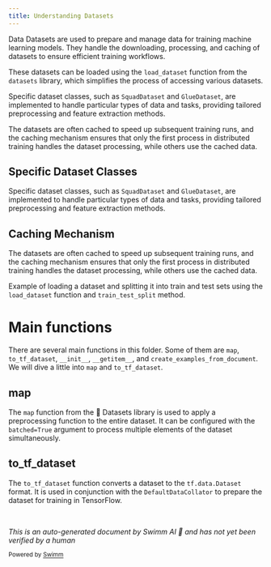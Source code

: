 ```yaml
---
title: Understanding Datasets
---
```

Data Datasets are used to prepare and manage data for training machine learning models. They handle the downloading, processing, and caching of datasets to ensure efficient training workflows.

These datasets can be loaded using the `load_dataset` function from the `datasets` library, which simplifies the process of accessing various datasets.

Specific dataset classes, such as `SquadDataset` and `GlueDataset`, are implemented to handle particular types of data and tasks, providing tailored preprocessing and feature extraction methods.

The datasets are often cached to speed up subsequent training runs, and the caching mechanism ensures that only the first process in distributed training handles the dataset processing, while others use the cached data.

## Specific Dataset Classes

Specific dataset classes, such as `SquadDataset` and `GlueDataset`, are implemented to handle particular types of data and tasks, providing tailored preprocessing and feature extraction methods.

## Caching Mechanism

The datasets are often cached to speed up subsequent training runs, and the caching mechanism ensures that only the first process in distributed training handles the dataset processing, while others use the cached data.

Example of loading a dataset and splitting it into train and test sets using the `load_dataset` function and `train_test_split` method.

# Main functions

There are several main functions in this folder. Some of them are `map`, `to_tf_dataset`, `__init__`, `__getitem__`, and `create_examples_from_document`. We will dive a little into `map` and `to_tf_dataset`.

## map

The `map` function from the 🤗 Datasets library is used to apply a preprocessing function to the entire dataset. It can be configured with the `batched=True` argument to process multiple elements of the dataset simultaneously.

## to_tf_dataset

The `to_tf_dataset` function converts a dataset to the `tf.data.Dataset` format. It is used in conjunction with the `DefaultDataCollator` to prepare the dataset for training in TensorFlow.

&nbsp;

*This is an auto-generated document by Swimm AI 🌊 and has not yet been verified by a human*

<SwmMeta version="3.0.0" repo-id="Z2l0aHViJTNBJTNBdHJhbnNmb3JtZXJzJTNBJTNBc2h1anV1dQ==" repo-name="transformers" doc-type="overview"><sup>Powered by [Swimm](/)</sup></SwmMeta>
